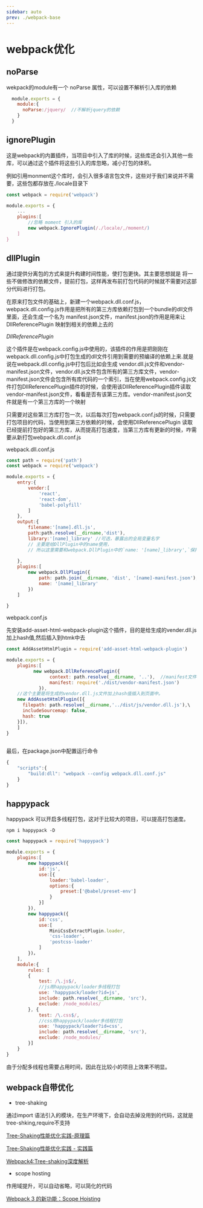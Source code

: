 ```yaml
---
sidebar: auto
prev: ./webpack-base
---
```


# webpack优化

## noParse

wekpack的module有一个 noParse 属性，可以设置不解析引入库的依赖


```js
  module.exports = {
    module:{
      noParse:/jquery/  //不解析jquery的依赖 
    }
  }
```

## ignorePlugin

这是webpack的内置插件，当项目中引入了库的时候，这些库还会引入其他一些库，可以通过这个插件将这些引入的库忽略，减小打包的体积。

例如引用monment这个库时，会引入很多语言包文件，这些对于我们来说并不需要，这些包都存放在./locale目录下

```js
const webpack = require('webpack')

module.exports = {
    ...
    plugins:[
        //忽略 moment 引入的库
        new webpack.IgnorePlugin(/./locale/,/moment/)
    ]
}
```


## dllPlugin

通过提供分离包的方式来提升构建时间性能，使打包更快。其主要思想就是 将一些不做修改的依赖文件，提前打包，这样再发布前打包代码的时候就不需要对这部分代码进行打包。

在原来打包文件的基础上，新建一个webpack.dll.conf.js，webpack.dll.config.js作用是把所有的第三方库依赖打包到一个bundle的dll文件里面，还会生成一个名为 manifest.json文件，manifest.json的作用是用来让 DllReferencePlugin 映射到相关的依赖上去的

*DllReferencePlugin*

这个插件是在webpack.config.js中使用的，该插件的作用是把刚刚在webpack.dll.config.js中打包生成的dll文件引用到需要的预编译的依赖上来.就是说在webpack.dll.config.js中打包后比如会生成 vendor.dll.js文件和vendor-manifest.json文件，vendor.dll.js文件包含所有的第三方库文件，vendor-manifest.json文件会包含所有库代码的一个索引，当在使用webpack.config.js文件打包DllReferencePlugin插件的时候，会使用该DllReferencePlugin插件读取vendor-manifest.json文件，看看是否有该第三方库。vendor-manifest.json文件就是有一个第三方库的一个映射

只需要对这些第三方库打包一次，以后每次打包webpack.conf.js的时候，只需要打包项目的代码，当使用到第三方依赖的时候，会使用DllReferencePlugin 读取已经提前打包好的第三方库，从而提高打包速度，当第三方库有更新的时候，咋需要从新打包webpack.dll.conf.js 

webpack.dll.conf.js

```js
const path = require('path')
const webpack = require('webpack')

module.exports = {
    entry:{
        vender:[
            'react',
            'react-dom',
            'babel-polyfill'
        ]
    },
    output:{
        filename:'[name].dll.js',
        path:path.resolve(__dirname,'dist'),
        library:'[name]_library' //可选，暴露出的全局变量名字
        // 主要是给DllPlugin中的name使用，
        // 所以这里需要和webpack.DllPlugin中的`name: '[name]_library',`保持一致
        
    },
    plugins:[
        new webpack.DllPlugin({
            path: path.join(__dirname, 'dist', '[name]-manifest.json'), //生成上文说到清单文件，放在dist文件下面
            name: '[name]_library'
        })
    ]
    
}
```

webpack.conf.js

先安装add-asset-html-webpack-plugin这个插件，目的是给生成的vender.dll.js加上hash值,然后插入到htmk中去 


```js
const AddAssetHtmlPlugin = require('add-asset-html-webpack-plugin')

module.exports = {
    plugins:[
          new webpack.DllReferencePlugin({
                context: path.resolve(__dirname, '..'),  //manifest文件中请求的上下文
                manifest: require('./dist/vendor-manifest.json')
            }),
    //这个主要是将生成的vendor.dll.js文件加上hash值插入到页面中。
    new AddAssetHtmlPlugin([{
      filepath: path.resolve(__dirname,'../dist/js/vendor.dll.js'),\
      includeSourcemap: false,
      hash: true
    }]),
    ]
}
 
```

最后，在package.json中配置运行命令
```js
{
    "scripts":{
        "build:dll": "webpack --config webpack.dll.conf.js"
    }
}
```


## happypack

happypack 可以开启多线程打包，这对于比较大的项目，可以提高打包速度。

`npm i happypack -D`

```js
const happypack = require('happypack')

module.exports = {
    plugins:[
        new happypack({
            id:'js',
            use:[{
                loader:'babel-loader',
                options:{
                    preset:['@babel/preset-env']
                }
            }]
        }),
        new happypack({
            id:'css',
            use:[
                MiniCssExtractPlugin.loader,
				'css-loader',
				'postcss-loader'
			]
        })，
    ],
    module:{
        rules: [
		{
			test: /\.js$/,
			//js用happypack/loader多线程打包
			use: 'happypack/loader?id=js',
			include: path.resolve(__dirname, 'src'),
			exclude: /node_modules/
		}, {
			test: /\.css$/,
			//css用happypack/loader多线程打包
			use: 'happypack/loader?id=css',
			include: path.resolve(__dirname, 'src'),
			exclude: /node_modules/
		}]
    }
}
```

由于分配多线程也需要占用时间，因此在比较小的项目上效果不明显。




## webpack自带优化

* tree-shaking

通过import 语法引入的模块，在生产环境下，会自动去掉没用到的代码，这就是tree-shking,require不支持

 [Tree-Shaking性能优化实践-原理篇](https://juejin.im/post/5a4dc842518825698e7279a9)
 
[Tree-Shaking性能优化实践 - 实践篇](https://juejin.im/post/5a4dca1d518825128654fa78)

[Webpack4:Tree-shaking深度解析](http://blog.ctomorrow.top/2019/02/15/tree-shaking/)


* scope hosting  

作用域提升，可以自动省略，可以简化的代码

[Webpack 3 的新功能：Scope Hoisting](https://zhuanlan.zhihu.com/p/27980441)


